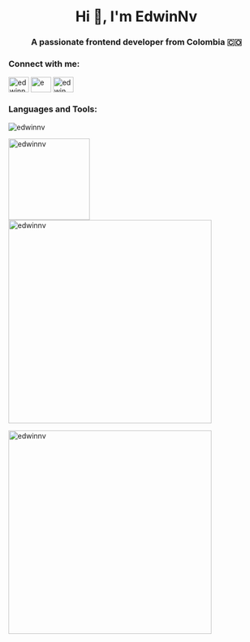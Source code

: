 <h1 align="center">Hi 👋, I'm EdwinNv</h1>
<h3 align="center">A passionate frontend developer from Colombia 🇨🇴</h3>


<h3 align="left">Connect with me:</h3>
<p align="left">
<a href="https://dev.to/edwinnv" target="blank"><img align="center" src="https://raw.githubusercontent.com/rahuldkjain/github-profile-readme-generator/master/src/images/icons/Social/devto.svg" alt="edwinnv" height="30" width="40" /></a>
<a href="https://twitter.com/e" target="blank"><img align="center" src="https://raw.githubusercontent.com/rahuldkjain/github-profile-readme-generator/master/src/images/icons/Social/twitter.svg" alt="e" height="30" width="40" /></a>
<a href="https://instagram.com/edwin_nv" target="blank"><img align="center" src="https://raw.githubusercontent.com/rahuldkjain/github-profile-readme-generator/master/src/images/icons/Social/instagram.svg" alt="edwin_nv" height="30" width="40" /></a>
</p>


<h3 align="left">Languages and Tools:</h3>


<p align="left"> <img src="https://komarev.com/ghpvc/?username=edwinnv&label=Profile%20views&color=0e75b6&style=flat" alt="edwinnv" /> </p>


<p><img align="left" height=160 src="https://github-readme-stats.vercel.app/api/top-langs?username=edwinnv&show_icons=true&locale=en&layout=compact&theme=dark" alt="edwinnv" /></p>

<p>&nbsp;<img align="start" width=400 src="https://github-readme-stats.vercel.app/api?username=edwinnv&show_icons=true&locale=es&theme=dark"  alt="edwinnv" /></p>

<p><img align="center" width=400 src="https://github-readme-streak-stats.herokuapp.com/?user=edwinnv&theme=dark" alt="edwinnv" /></p>


